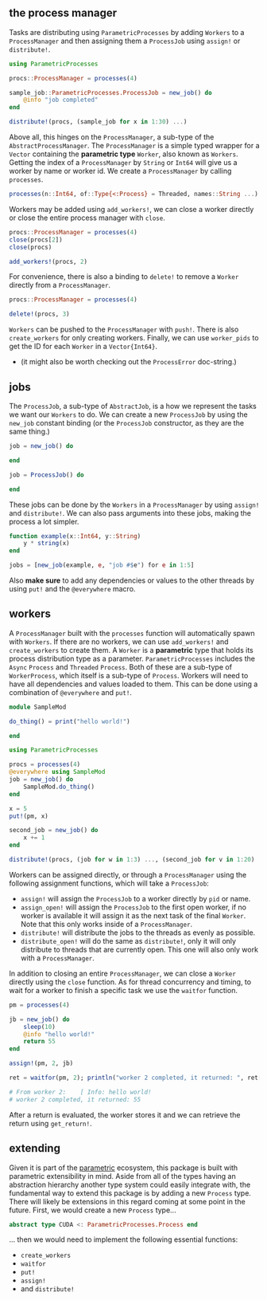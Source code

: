 ## the process manager
Tasks are distributing using `ParametricProcesses` by adding `Workers` to a `ProcessManager` and then assigning them a `ProcessJob` using `assign!` or `distribute!`. 
```julia
using ParametricProcesses

procs::ProcessManager = processes(4)

sample_job::ParametricProcesses.ProcessJob = new_job() do
    @info "job completed"
end

distribute!(procs, (sample_job for x in 1:30) ...)
```
Above all, this hinges on the `ProcessManager`, a sub-type of the `AbstractProcessManager`. The `ProcessManager` is a simple typed wrapper for a `Vector` containing the **parametric type** `Worker`, also known as `Workers`. Getting the index of a `ProcessManager` by `String` or `Int64` will give us a worker by name or worker id. We create a `ProcessManager` by calling `processes`.
```julia
processes(n::Int64, of::Type{<:Process} = Threaded, names::String ...)
```
Workers may be added using `add_workers!`, we can close a worker directly or close the entire process manager with `close`.
```julia
procs::ProcessManager = processes(4)
close(procs[2])
close(procs)

add_workers!(procs, 2)
```
For convenience, there is also a binding to `delete!` to remove a `Worker` directly from a `ProcessManager`.
```julia
procs::ProcessManager = processes(4)

delete!(procs, 3)
```
`Workers` can be pushed to the `ProcessManager` with `push!`. There is also `create_workers` for only creating workers. Finally, we can use `worker_pids` to get the ID for each `Worker` in a `Vector{Int64}`.
- (it might also be worth checking out the `ProcessError` doc-string.)
## jobs
The `ProcessJob`, a sub-type of `AbstractJob`, is a how we represent the tasks we want our `Workers` to do. We can create a new `ProcessJob` by using the `new_job` constant binding (or the `ProcessJob` constructor, as they are the same thing.)
```julia
job = new_job() do

end

job = ProcessJob() do

end
```
These jobs can be done by the `Workers` in a `ProcessManager` by using `assign!` and `distribute!`. We can also pass arguments into these jobs, making the process a lot simpler.
```julia
function example(x::Int64, y::String)
    y * string(x)
end

jobs = [new_job(example, e, "job #$e") for e in 1:5]
```
Also **make sure** to add any dependencies or values to the other threads by using `put!` and the `@everywhere` macro.
## workers
A `ProcessManager` built with the `processes` function will automatically spawn with `Workers`. If there are no workers, we can use `add_workers!` and `create_workers` to create them. A `Worker` is a **parametric** type that holds its process distribution type as a parameter. `ParametricProcesses` includes the `Async` `Process` and `Threaded` `Process`. Both of these are a sub-type of `WorkerProcess`, which itself is a sub-type of `Process`. Workers will need to have all dependencies and values loaded to them. This can be done using a combination of `@everywhere` and `put!`.
```julia
module SampleMod

do_thing() = print("hello world!")

end

using ParametricProcesses

procs = processes(4)
@everywhere using SampleMod
job = new_job() do
    SampleMod.do_thing()
end

x = 5
put!(pm, x)

second_job = new_job() do
    x += 1
end

distribute!(procs, (job for w in 1:3) ..., (second_job for v in 1:20) ...)
```
Workers can be assigned directly, or through a `ProcessManager` using the following assignment functions, which will take a `ProcessJob`:
- `assign!` will assign the `ProcessJob` to a worker directly by `pid` or name.
- `assign_open!` will assign the `ProcessJob` to the first open worker, if no worker is available it will assign it as the next task of the final `Worker`. Note that this only works inside of a `ProcessManager`.
- `distribute!` will distribute the jobs to the threads as evenly as possible.
- `distribute_open!` will do the same as `distribute!`, only it will only distribute to threads that are currently open. This one will also only work with a `ProcessManager`.

In addition to closing an entire `ProcessManager`, we can close a `Worker` directly using the `close` function. As for thread concurrency and timing, to wait for a worker to finish a specific task we use the `waitfor` function.
```julia
pm = processes(4)

jb = new_job() do 
    sleep(10)
    @info "hello world!"
    return 55
end

assign!(pm, 2, jb)

ret = waitfor(pm, 2); println("worker 2 completed, it returned: ", ret[1])

# From worker 2:	[ Info: hello world!
# worker 2 completed, it returned: 55
```
After a return is evaluated, the worker stores it and we can retrieve the return using `get_return!`.
## extending
Given it is part of the [parametric](/parametric) ecosystem, this package is built with parametric extensibility in mind. Aside from all of the types having an abstraction hierarchy another type system could easily integrate with, the fundamental way to extend this package is by adding a new `Process` type. There will likely be extensions in this regard coming at some point in the future. First, we would create a new `Process` type...
```julia
abstract type CUDA <: ParametricProcesses.Process end
```
... then we would need to implement the following essential functions:
- `create_workers`
- `waitfor`
- `put!`
- `assign!`
- and `distribute!`

